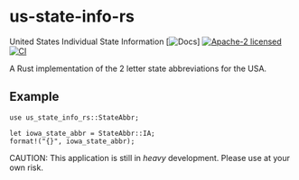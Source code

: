 # us-state-info-rs
United States Individual State Information
[![Docs](https://docs.rs/us-state-info-rs/badge.svg)]
[![Apache-2 licensed](https://img.shields.io/crates/l/us-state-info-rs.svg)](./LICENSE)
[![CI](https://github.com/calvinbrown085/us-state-info-rs/workflows/Rust/badge.svg)](https://github.com/calvinbrown085/us-state-info-rs/actions?query=workflow%3ARust)

A Rust implementation of the 2 letter state abbreviations for the USA.

## Example
```
use us_state_info_rs::StateAbbr;

let iowa_state_abbr = StateAbbr::IA;
format!("{}", iowa_state_abbr);
```


CAUTION: This application is still in _heavy_ development. Please use at your own risk.
